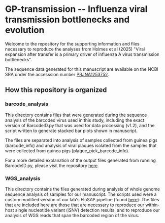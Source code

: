 # GP-transmission -- Influenza viral transmission bottlenecks and evolution
Welcome to the repository for the supporting information and files necessary to reproduce the analyses from Holmes et al (2025) "Viral expansion after transfer is a primary driver of influenza A virus transmission bottlenecks". 

The sequence data generated for this manuscript are available on the NCBI SRA under the accesssion number [PRJNA1253752](https://www.ncbi.nlm.nih.gov/bioproject/1253752).


## How this repository is organized

### barcode_analysis
This directory contains files that were generated during the sequence analysis of the barcoded virus used in this study, including the exact version of BarcodeID.py that was used for data processing (v1.2), and the script written to generate stacked bar plots shown in manuscript. 

The files are separated into analysis of samples collected from guinea pigs (barcode_info) and analysis of viral plaques isolated from the samples that were collected from guinea pigs (plaque_pick_barcode_info).

For a more detailed explanation of the output files generated from running BarcodeID.py, please visit the repository [here](https://github.com/Lowen-Lab/BarcodeID).

### WGS_analysis
This directory contains the files generated during analysis of whole genome sequence analysis of samples for our manuscript. The scripts used were a custom modified version of our lab's FluSAP pipeline (found [here](https://github.com/Lowen-Lab/FluSAP)). The files that are included here are those that are necessary to reproduce our within-host single nucleotide variant (iSNV) detection results, and to reproduce our analysis of WGS reads that span the barcoded region of the virus. 
